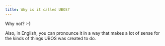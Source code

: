 ```yaml
---
title: Why is it called UBOS?
---
```


Why not? :-)

Also, in English, you can pronounce it in a way that makes a lot of sense for the kinds of things
UBOS was created to do.
